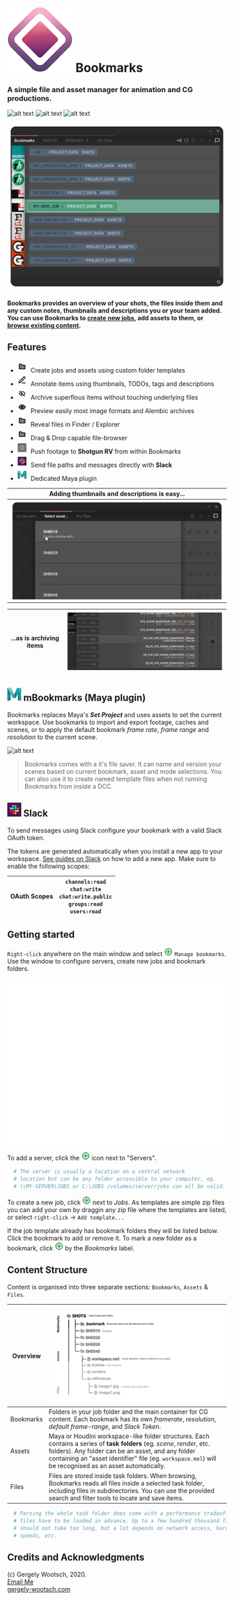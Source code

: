 # ![alt text][logo] Bookmarks

### A simple file and asset manager for animation and CG productions.

![alt text](https://img.shields.io/badge/Python-2.7-lightgrey.svg "Python 2.7") ![alt text](https://img.shields.io/badge/Qt-5.6%2B-lightgrey.svg "Qt 5.6+") ![alt text](https://img.shields.io/badge/platform-windows%20%7C%20osx-lightgray.svg "Windows & Mac OS X")

![alt text](./bookmarks/rsc/docs/tabs.gif "Content is categorised into Bookmarks, assets and files")

#### Bookmarks provides an overview of your shots, the files inside them and any custom notes, thumbnails and descriptions you or your team added. You can use Bookmarks to [create new jobs](##getting-started), add assets to them, or [browse existing content](##content-structure).

## Features

* <img style="margin:4px 10px 4px 0px;" src="./bookmarks/rsc/folder.png" height=20>Create jobs and assets using custom folder templates
* <img style="margin:4px 10px 4px 0px;" src="./bookmarks/rsc/todo.png" height=20>Annotate items using thumbnails, TODOs, tags and descriptions
* <img style="margin:4px 10px 4px 0px;" src="./bookmarks/rsc/archived.png" height=20>Archive superflous items without touching underlying files
* <img style="margin:4px 10px 4px 0px;" src="./bookmarks/rsc/active.png" height=20>Preview easily most image formats and Alembic archives
* <img style="margin:4px 10px 4px 0px;" src="./bookmarks/rsc/folder.png" height=20>Reveal files in Finder / Explorer
* <img style="margin:4px 10px 4px 0px;" src="./bookmarks/rsc/folder.png" height=20>Drag & Drop capable file-browser
* <img style="margin:4px 10px 4px 0px;" src="./bookmarks/rsc/rv.png" height=20>Push footage to **Shotgun RV** from within Bookmarks
* <img style="margin:4px 10px 4px 0px;" src="./bookmarks/rsc/slack_color.png" height=20>Send file paths and messages directly with **Slack**
* <img style="margin:4px 10px 4px 0px;" src="./bookmarks/rsc/maya.png" height=20>Dedicated Maya plugin







| Adding thumbnails and descriptions is easy... |
| -- |
| ![alt text](./bookmarks/rsc/docs/adding_thumbnails_and_descriptions_8fps.gif "And so is adding descriptions") |

| ...as is archiving items | ![alt text](./bookmarks/rsc/docs/archive.gif "And so is adding descriptions") |
| -- | -- |


## ![alt text][maya] mBookmarks (Maya plugin)

Bookmarks replaces Maya's **_Set Project_** and uses assets to set the current workspace. Use bookmarks to import and export footage, caches and scenes, or to apply the default bookmark _frame rate_, _frame range_ and _resolution_ to the current scene.

![alt text](./bookmarks/rsc/docs/maya.gif "And so is adding descriptions")

> Bookmarks comes with a it's file saver. It can name and version your scenes based on current bookmark, asset and mode selections.
> You can also use it to create named template files when not running Bookmarks from inside a DCC.


## ![alt text][slack] Slack

To send messages using Slack configure your bookmark with a valid Slack OAuth token.

The tokens are generated automatically when you install a new app to your workspace.
[See guides on Slack](mailto:hello@gergely-wootsch.com) on how to add a new app. Make sure to enable the following scopes:

| OAuth Scopes |`channels:read`<br>`chat:write`<br> `chat:write.public`<br>`groups:read`<br>`users:read` |
|--|--|


## Getting started

`Right-click` anywhere on the main window and select ![alt text][add] `Manage bookmarks`. Use the window to configure servers, create new jobs and bookmark folders.

![alt text](./bookmarks/rsc/docs/managing_bookmarks_6fps.gif "Managing bookmarks")

To add a server, click the ![alt text][add] icon next to "Servers".


``` python
  # The server is usually a location on a central network
  # location but can be any folder accessible to your computer, eg.
  # \\MY-SERVER\JOBS or C:\JOBS /volumes/server/jobs can all be valid.
```

To create a new job, click ![alt text][add] next to _Jobs_.
As templates are simple zip files you can add your own by draggin any zip file where
the templates are listed, or select `right-click` -> `Add template...`</p>

If the job template already has bookmark folders they will be listed below.
Click the bookmark to add or remove it.
To mark a new folder as a bookmark, click ![alt text][add] by the _Bookmarks_ label.



## Content Structure


Content is organised into three separate sections: `Bookmarks`, `Assets` & `Files`.


| Overview  | ![alt text](./bookmarks/rsc/docs/bookmark_graph.jpg "Content structure")  |
|---|---|
| Bookmarks | Folders in your job folder and the main container for CG content. Each bookmark has its own _framerate_, _resolution_, _default frame-range_, and _Slack Token_.|
| Assets  | Maya or Houdini workspace-like folder structures. Each contains a series of **task folders** (eg. _scene_, _render_, etc. folders). Any folder can be an asset, and any folder containing an "asset identifier" file (eg. `workspace.mel`) will be recognised as an asset automatically. |
| Files  | Files are stored inside task folders. When browsing, Bookmarks reads all files inside a selected task folder, including files in subdirectories. You can use the provided search and filter tools to locate and save items.  |

``` python
  # Parsing the whole task folder does come with a performance tradeoff as all
  # files have to be loaded in advance. Up to a few hundred thousand files this
  # should not take too long, but a lot depends on network access, hard-drive
  # speeds, etc.
```


## Credits and Acknowledgments

(c) Gergely Wootsch, 2020.<br>
[Email Me](mailto:hello@gergely-wootsch.com
)<br>
[gergely-wootsch.com](http://gergely-wootsch.com)


[logo]: ./bookmarks/rsc/logo_s.png "Bookmarks: A simple file and asset manager for animation and CG productions"
[add]: ./bookmarks/rsc/add_button_s.png "Add button"
[maya]: ./bookmarks/rsc/maya.png "Add button"
[slack]: ./bookmarks/rsc/slack_color_sm.png "Add button"
